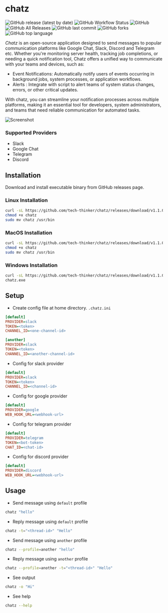 # chatz
![GitHub release (latest by date)](https://img.shields.io/github/v/release/tech-thinker/chatz)
![GitHub Workflow Status](https://img.shields.io/github/actions/workflow/status/tech-thinker/chatz/release.yaml)
![GitHub](https://img.shields.io/github/license/tech-thinker/chatz)
![GitHub All Releases](https://img.shields.io/github/downloads/tech-thinker/chatz/total)
![GitHub last commit](https://img.shields.io/github/last-commit/tech-thinker/chatz)
![GitHub forks](https://img.shields.io/github/forks/tech-thinker/chatz)
![GitHub top language](https://img.shields.io/github/languages/top/tech-thinker/chatz)

<!-- ![GitHub contributors](https://img.shields.io/github/contributors/tech-thinker/chatz) -->
<!-- ![GitHub pull requests](https://img.shields.io/github/issues-pr/tech-thinker/chatz) -->
<!-- ![Coverage](https://img.shields.io/codecov/c/github/tech-thinker/chatz) -->

*Chatz* is an open-source application designed to send messages to popular communication platforms like Google Chat, Slack, Discord and Telegram etc. Whether you're monitoring server health, tracking job completions, or needing a quick notification tool, Chatz offers a unified way to communicate with your teams and devices, such as:

- Event Notifications: Automatically notify users of events occurring in background jobs, system processes, or application workflows.
- Alerts : Integrate with script to alert teams of system status changes, errors, or other critical updates.

With chatz, you can streamline your notification processes across multiple platforms, making it an essential tool for developers, system administrators, and teams that need reliable communication for automated tasks.

![Screenshot](https://github.com/tech-thinker/chatz/raw/main/docs/Screenshot.png)

### Supported Providers
- Slack
- Google Chat
- Telegram
- Discord

## Installation
Download and install executable binary from GitHub releases page.

### Linux Installation
```sh
curl -sL https://github.com/tech-thinker/chatz/releases/download/v1.1.0/chatz-linux-amd64 -o chatz
chmod +x chatz
sudo mv chatz /usr/bin
```

### MacOS Installation
```sh
curl -sL https://github.com/tech-thinker/chatz/releases/download/v1.1.0/chatz-darwin-amd64 -o chatz
chmod +x chatz
sudo mv chatz /usr/bin
```

### Windows Installation
```sh
curl -sL https://github.com/tech-thinker/chatz/releases/download/v1.1.0/chatz-windows-amd64.exe -o chatz.exe
chatz.exe
```

## Setup
- Create config file at home directory. `.chatz.ini`
```ini
[default]
PROVIDER=slack
TOKEN=<token>
CHANNEL_ID=<one-channel-id>

[another]
PROVIDER=slack
TOKEN=<token>
CHANNEL_ID=<another-channel-id>
```

- Config for slack provider
```ini
[default]
PROVIDER=slack
TOKEN=<token>
CHANNEL_ID=<channel-id>
```

- Config for google provider
```ini
[default]
PROVIDER=google
WEB_HOOK_URL=<webhook-url>
```

- Config for telegram provider
```ini
[default]
PROVIDER=telegram
TOKEN=<bot-token>
CHAT_ID=<chat-id>
```

- Config for discord provider
```ini
[default]
PROVIDER=discord
WEB_HOOK_URL=<webhook-url>
```

## Usage
- Send message using `default` profile
```sh
chatz "hello"
```

- Reply message using `default` profile
```sh
chatz -t="<thread-id>" "Hello"
```

- Send message using `another` profile
```sh
chatz --profile=another "hello"
```

- Reply message using `another` profile
```sh
chatz --profile=another -t="<thread-id>" "Hello"
```

- See output
```sh
chatz -o "Hi"
```

- See help
```sh
chatz --help
```
